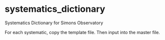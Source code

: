 # systematics_dictionary
Systematics Dictionary for Simons Observatory

For each systematic, copy the template file. Then input into the master file.

